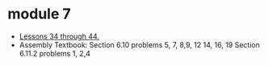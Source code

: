 # module 7

- [Lessons 34 through 44.](https://www.youtube.com/playlist?list=PLPedo-T7QiNsIji329HyTzbKBuCAHwNFC)
- Assembly Textbook: Section 6.10 problems 5, 7, 8,9, 12 14, 16, 19 Section 6.11.2 problems 1, 2,4
